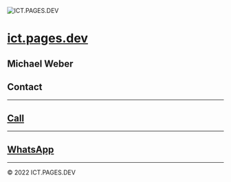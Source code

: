 ![ICT.PAGES.DEV](https://ict.pages.dev/ict.pages.svg "ICT.PAGES.DEV")
# **[ict.pages.dev](https://ict.pages.dev)**
## Michael Weber
## **Contact**
---
## **[Call](tel:+31687900332)**
---
## **[WhatsApp](https://wa.me/message/JIWJISLKSAKQG1)**
---
© 2022 ICT.PAGES.DEV
